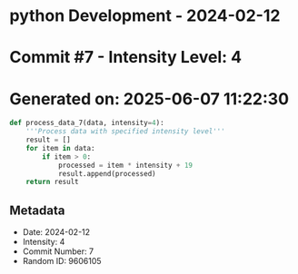 ﻿# python Development - 2024-02-12
# Commit #7 - Intensity Level: 4
# Generated on: 2025-06-07 11:22:30
```python
def process_data_7(data, intensity=4):
    '''Process data with specified intensity level'''
    result = []
    for item in data:
        if item > 0:
            processed = item * intensity + 19
            result.append(processed)
    return result
```
## Metadata
- Date: 2024-02-12
- Intensity: 4
- Commit Number: 7
- Random ID: 9606105
